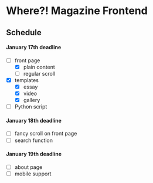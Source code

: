 # Where?! Magazine Frontend

## Schedule
#### January 17th deadline
- [ ] front page
  - [x] plain content
  - [ ] regular scroll
- [x] templates
    - [x] essay
    - [x] video
    - [x] gallery
- [ ] Python script

#### January 18th deadline
- [ ] fancy scroll on front page
- [ ] search function

#### January 19th deadline
- [ ] about page
- [ ] mobile support
